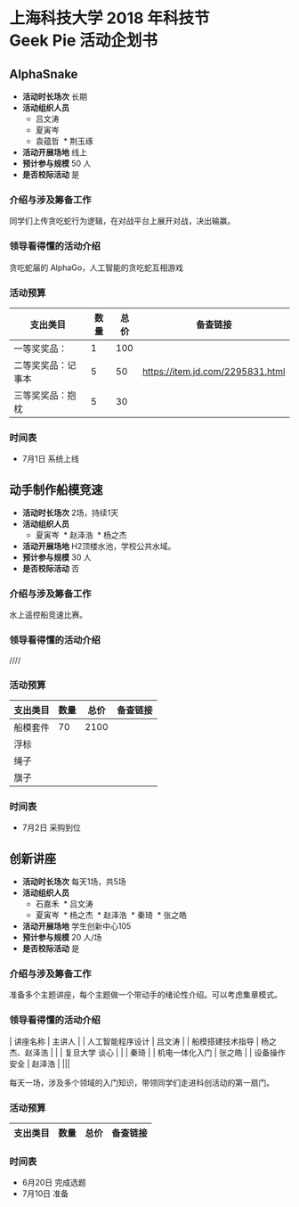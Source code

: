 # 上海科技大学 2018 年科技节<br>Geek Pie 活动企划书

## AlphaSnake

* **活动时长场次** 长期
* **活动组织人员**
  * 吕文涛
  * 夏寅岑
  * 袁蕴哲
  * 荆玉琢
* **活动开展场地** 线上
* **预计参与规模** 50 人
* **是否校际活动** 是

### 介绍与涉及筹备工作

同学们上传贪吃蛇行为逻辑，在对战平台上展开对战，决出输赢。

### 领导看得懂的活动介绍

贪吃蛇届的 AlphaGo，人工智能的贪吃蛇互相游戏

### 活动预算

| 支出类目 | 数量 | 总价 | 备查链接 |
| ------  | --- | ---- | ------ |
| 一等奖奖品： | 1 | 100 | |
| 二等奖奖品：记事本 | 5 | 50 | https://item.jd.com/2295831.html |
| 三等奖奖品：抱枕 | 5 | 30 | |

### 时间表

* 7月1日 系统上线

## 动手制作船模竞速

* **活动时长场次** 2场，持续1天
* **活动组织人员**
  * 夏寅岑
  * 赵泽浩
  * 杨之杰
* **活动开展场地** H2顶楼水池，学校公共水域。
* **预计参与规模** 30 人
* **是否校际活动** 否

### 介绍与涉及筹备工作

水上遥控船竞速比赛。

### 领导看得懂的活动介绍

////

### 活动预算

| 支出类目 | 数量 | 总价 | 备查链接 |
| ------  | --- | ---- | ------ |
| 船模套件 | 70 | 2100 | |
| 浮标 | | |
| 绳子 | | |
| 旗子 | | |


### 时间表

* 7月2日 采购到位

## 创新讲座

* **活动时长场次** 每天1场，共5场
* **活动组织人员**
  * 石嘉禾
  * 吕文涛
  * 夏寅岑
  * 杨之杰
  * 赵泽浩
  * 秦琦
  * 张之皓
* **活动开展场地** 学生创新中心105
* **预计参与规模** 20 人/场
* **是否校际活动** 是

### 介绍与涉及筹备工作

准备多个主题讲座，每个主题做一个带动手的绪论性介绍。可以考虑集章模式。

### 领导看得懂的活动介绍

| 讲座名称 | 主讲人 |
| 人工智能程序设计 | 吕文涛 |
| 船模搭建技术指导 | 杨之杰、赵泽浩 |
|  | 复旦大学 谈心 |
|  | 秦琦 |
| 机电一体化入门 | 张之皓 |
| 设备操作安全 | 赵泽浩 |
|||

每天一场，涉及多个领域的入门知识，带领同学们走进科创活动的第一扇门。

### 活动预算

| 支出类目 | 数量 | 总价 | 备查链接 |
| ------  | --- | ---- | ------ |

### 时间表

* 6月20日 完成选题
* 7月10日 准备

